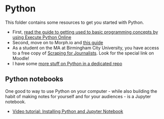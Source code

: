 # Python

This folder contains some resources to get you started with Python.

* First, [read the guide to getting used to basic programming concepts by using Execute Python Online](https://github.com/paulbradshaw/MED7369-Specialist-Investigative-Journalism/blob/master/python/execute_python_online.ipynb)
* Second, move on to Morph.io and [this guide](https://github.com/paulbradshaw/MED7369-Specialist-Investigative-Journalism/blob/master/python/1introtopython.ipynb)
* As a student on the MA at Birmingham City University, you have access to a free copy of [Scraping for Journalists](https://leanpub.com/scrapingforjournalists). Look for the special link on Moodle!
* I have some [more stuff on Python in a dedicated repo](https://github.com/paulbradshaw/python_demo)

## Python notebooks

One good to way to use Python on your computer - while also building the habit of making notes for yourself and for your audiences - is a Jupyter notebook.

* [Video tutorial: Installing Python and Jupyter Notebook](https://www.lynda.com/Software-Development-tutorials/Installing-Python-Jupyter-Notebook/576698/605448-4.html)
